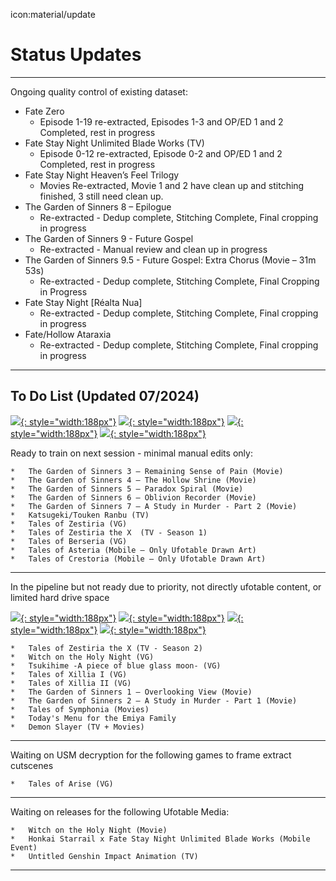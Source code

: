 icon:material/update
# Status Updates
----
Ongoing quality control of existing dataset:

* Fate Zero
    * Episode 1-19 re-extracted, Episodes 1-3 and OP/ED 1 and 2 Completed, rest in progress
* Fate Stay Night Unlimited Blade Works (TV)
    * Episode 0-12 re-extracted, Episode 0-2 and OP/ED 1 and 2 Completed, rest in progress
* Fate Stay Night Heaven’s Feel Trilogy
    * Movies Re-extracted, Movie 1 and 2 have clean up and stitching finished, 3 still need clean up.
* The Garden of Sinners 8 – Epilogue
    * Re-extracted - Dedup complete, Stitching Complete, Final cropping in progress
* The Garden of Sinners 9 - Future Gospel
    * Re-extracted - Manual review and clean up in progress
* The Garden of Sinners 9.5 - Future Gospel: Extra Chorus (Movie – 31m 53s)
    * Re-extracted - Dedup complete, Stitching Complete, Final Cropping in Progress
* Fate Stay Night [Réalta Nua]
    * Re-extracted - Dedup complete, Stitching Complete, Final cropping in progress
* Fate/Hollow Ataraxia
    * Re-extracted - Dedup complete, Stitching Complete, Final cropping in progress

----

## To Do List (Updated 07/2024)

[![](./images/todolist/thumb/Layer-3-Crop.png){: style="width:188px"}](./images/todolist//full/knk6.jpg)
[![](./images/todolist/thumb/Layer-2-Crop.png){: style="width:188px"}](./images/todolist/full/tozx.jpg)
[![](./images/todolist/thumb/Layer-1-Crop.png){: style="width:188px"}](./images/todolist/full/ktrfull.jpg)
[![](./images/todolist/thumb/Layer-4-Crop.png){: style="width:188px"}](./images/todolist/full/tob.png)

Ready to train on next session - minimal manual edits only:
```
*   The Garden of Sinners 3 – Remaining Sense of Pain (Movie)
*   The Garden of Sinners 4 – The Hollow Shrine (Movie)
*   The Garden of Sinners 5 – Paradox Spiral (Movie)
*   The Garden of Sinners 6 – Oblivion Recorder (Movie)
*   The Garden of Sinners 7 – A Study in Murder - Part 2 (Movie)
*   Katsugeki/Touken Ranbu (TV)
*   Tales of Zestiria (VG)
*   Tales of Zestiria the X  (TV - Season 1)
*   Tales of Berseria (VG)
*   Tales of Asteria (Mobile – Only Ufotable Drawn Art)
*   Tales of Crestoria (Mobile – Only Ufotable Drawn Art)
```
----

In the pipeline but not ready due to priority, not directly ufotable content, or limited hard drive space

[![](./images/todolist/thumb/Layer-5-Crop.png){: style="width:188px"}](./images/todolist//full/tsukire.jpg)
[![](./images/todolist/thumb/Layer-6-Crop.png){: style="width:188px"}](./images/todolist/full/mahoyofull.png)
[![](./images/todolist/thumb/Layer-7-Crop.png){: style="width:188px"}](./images/todolist/full/tos.jpg)
[![](./images/todolist/thumb/Layer-8-Crop.png){: style="width:188px"}](./images/todolist/full/kny.png)

```
*   Tales of Zestiria the X (TV - Season 2)
*   Witch on the Holy Night (VG)
*   Tsukihime -A piece of blue glass moon- (VG)
*   Tales of Xillia I (VG)
*   Tales of Xillia II (VG)
*   The Garden of Sinners 1 – Overlooking View (Movie)
*   The Garden of Sinners 2 – A Study in Murder - Part 1 (Movie)
*   Tales of Symphonia (Movies)
*   Today's Menu for the Emiya Family
*   Demon Slayer (TV + Movies)
```

----
Waiting on USM decryption for the following games to frame extract cutscenes
```
*   Tales of Arise (VG)
```
----
Waiting on releases for the following Ufotable Media:
```
*   Witch on the Holy Night (Movie)
*   Honkai Starrail x Fate Stay Night Unlimited Blade Works (Mobile Event)
*   Untitled Genshin Impact Animation (TV)
```
----